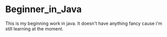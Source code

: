 # Beginner_in_Java
This is my beginning work in java. It doesn't have anything fancy cause i'm still learning at the moment.
